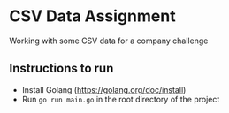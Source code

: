 # CSV Data Assignment
Working with some CSV data for a company challenge

## Instructions to run
 - Install Golang (https://golang.org/doc/install)
 - Run `go run main.go` in the root directory of the project
